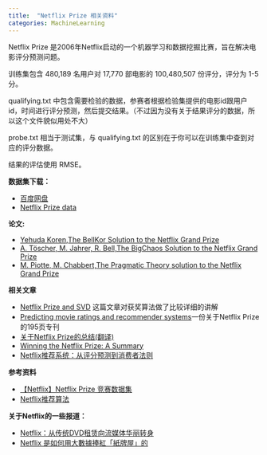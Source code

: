 ```yaml
---
title:  "Netflix Prize 相关资料"
categories: MachineLearning
---
```


Netflix Prize 是2006年Netflix启动的一个机器学习和数据挖掘比赛，旨在解决电影评分预测问题。

训练集包含 480,189 名用户对 17,770 部电影的 100,480,507 份评分，评分为 1-5 分。

qualifying.txt 中包含需要检验的数据，参赛者根据检验集提供的电影id跟用户id，时间进行评分预测，然后提交结果。（不过因为没有关于结果评分的数据，所以这个文件貌似用处不大）

probe.txt 相当于测试集，与 qualifying.txt 的区别在于你可以在训练集中查到对应的评分数据。

结果的评估使用 RMSE。


**数据集下载：**

* [百度网盘](http://pan.baidu.com/s/1hAdpU)
* [Netflix Prize data](https://www.kaggle.com/netflix-inc/netflix-prize-data)

**论文:**

* [Yehuda Koren,The BellKor Solution to the Netflix Grand Prize](http://www.valleytalk.org/wp-content/uploads/2014/04/1GrandPrize2009_BPC_BellKor.pdf)
* [A. Töscher, M. Jahrer, R. Bell,The BigChaos Solution to the Netflix Grand Prize](http://www.valleytalk.org/wp-content/uploads/2014/04/2GrandPrize2009_BPC_BigChaos.pdf)
* [M. Piotte, M. Chabbert,The Pragmatic Theory solution to the Netflix Grand Prize ](http://www.valleytalk.org/wp-content/uploads/2014/04/3GrandPrize2009_BPC_PragmaticTheory.pdf)

**相关文章**

* [Netflix Prize and SVD](http://buzzard.ups.edu/courses/2014spring/420projects/math420-UPS-spring-2014-gower-netflix-SVD.pdf) 这篇文章对获奖算法做了比较详细的讲解
* [Predicting movie ratings and recommender systems](http://arek-paterek.com/book/)一份关于Netflix Prize的195页专刊
* [关于Netflix Prize的总结(翻译)](http://blog.csdn.net/songzitea/article/details/42024399)
* [Winning the Netflix Prize: A Summary](http://blog.echen.me/2011/10/24/winning-the-netflix-prize-a-summary/)
* [Netflix推荐系统：从评分预测到消费者法则](http://blog.csdn.net/lzt1983/article/details/7696578)

**参考资料**

* [【Netflix】Netflix Prize 竞赛数据集](http://lazynight.me/3294.html)
* [Netflix推荐算法](http://www.valleytalk.org/2014/04/28/netflix%E6%8E%A8%E8%8D%90%E7%AE%97%E6%B3%95/)

**关于Netflix的一些报道：**

* [Netflix：从传统DVD租赁向流媒体华丽转身](http://stock.hexun.com/2011-05-11/129510510.html)
* [Netflix 是如何用大數據捧紅「紙牌屋」的](https://www.inside.com.tw/2013/02/26/netflix-big-data-houseof-card)

